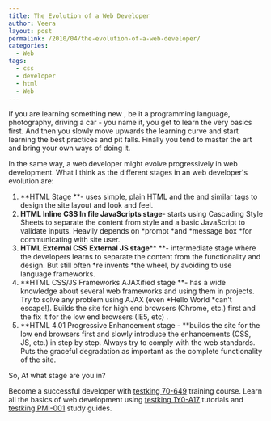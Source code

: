 ```yaml
---
title: The Evolution of a Web Developer
author: Veera
layout: post
permalink: /2010/04/the-evolution-of-a-web-developer/
categories:
  - Web
tags:
  - css
  - developer
  - html
  - Web
---
```


If you are learning something new , be it a programming language, photography, driving a car - you name it, you get to learn the very basics first. And then you slowly move upwards the learning curve and start learning the best practices and pit falls. Finally you tend to master the art and bring your own ways of doing it.

In the same way, a web developer might evolve progressively in web development. What I think as the different stages in an web developer's evolution are:

1.  **HTML  Stage **- uses simple, plain HTML and the  and similar tags to design the site layout and look and feel.
2.  **HTML Inline CSS In file JavaScripts stage**- starts using Cascading Style Sheets to separate the content from style and a basic JavaScript to validate inputs. Heavily depends on *prompt *and *message box *for communicating with site user.
3.  **HTML External CSS External JS stage**** **- intermediate stage where the developers learns to separate the content from the functionality and design. But still often *re invents *the wheel, by avoiding to use language frameworks.
4.  **HTML CSS/JS Frameworks AJAXified stage **- has a wide knowledge about several web frameworks and using them in projects. Try to solve any problem using AJAX (even *Hello World *can't escape!). Builds the site for high end browsers (Chrome, etc.) first and the fix it for the low end browsers (IE5, etc) .
5.  **HTML 4.01 Progressive Enhancement stage - **builds the site for the low end browsers first and slowly introduce the enhancements (CSS, JS, etc.) in step by step. Always try to comply with the web standards. Puts the graceful degradation as important as the complete functionality of the site.

So, At what stage are you in?

Become a successful developer with [testking 70-649][1] training course. Learn all the basics of web development using [testking 1Y0-A17][2] tutorials and [testking PMI-001][3] study guides.

 [1]: http://www.testking.com/70-649.htm
 [2]: http://www.testking.com/1Y0-A17.htm
 [3]: http://www.testking.com/PMI-001.htm
